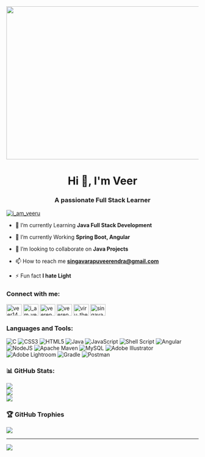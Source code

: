 <img src="https://miro.medium.com/max/1400/1*KlNlGjWBb0mScNgnX9Uxjw.gif" align="center" height="400" width="1000" />
  

<h1 align="center">Hi 👋, I'm Veer</h1>
<h3 align="center">A passionate Full Stack Learner</h3>


<p align="left"> <a href="https://twitter.com/i_am_veeru" target="blank"><img src="https://img.shields.io/twitter/follow/i_am_veeru?logo=twitter&style=for-the-badge" alt="i_am_veeru" /></a> </p>

- 🔭 I’m currently Learning **Java Full Stack Development**

- 🌱 I’m currently Working **Spring Boot, Angular**

- 👯 I’m looking to collaborate on **Java Projects**

- 📫 How to reach me **singavarapuveerendra@gmail.com**

- ⚡ Fun fact **I hate Light**

<h3 align="left">Connect with me:</h3>
<p align="left">
<a href="https://dev.to/veer1498" target="blank"><img align="center" src="https://raw.githubusercontent.com/rahuldkjain/github-profile-readme-generator/master/src/images/icons/Social/devto.svg" alt="veer1498" height="30" width="40" /></a>
<a href="https://twitter.com/i_am_veeru" target="blank"><img align="center" src="https://raw.githubusercontent.com/rahuldkjain/github-profile-readme-generator/master/src/images/icons/Social/twitter.svg" alt="i_am_veeru" height="30" width="40" /></a>
<a href="https://linkedin.com/in/veerendra-singavarapu-b70787b3" target="blank"><img align="center" src="https://raw.githubusercontent.com/rahuldkjain/github-profile-readme-generator/master/src/images/icons/Social/linked-in-alt.svg" alt="veerendra-singavarapu-b70787b3" height="30" width="40" /></a>
<a href="https://fb.com/veerendra.singavarapu" target="blank"><img align="center" src="https://raw.githubusercontent.com/rahuldkjain/github-profile-readme-generator/master/src/images/icons/Social/facebook.svg" alt="veerendra.singavarapu" height="30" width="40" /></a>
<a href="https://instagram.com/viru_the_rex" target="blank"><img align="center" src="https://raw.githubusercontent.com/rahuldkjain/github-profile-readme-generator/master/src/images/icons/Social/instagram.svg" alt="viru_the_rex" height="30" width="40" /></a>
<a href="https://www.hackerrank.com/singavarapuveer1" target="blank"><img align="center" src="https://raw.githubusercontent.com/rahuldkjain/github-profile-readme-generator/master/src/images/icons/Social/hackerrank.svg" alt="singavarapuveer1" height="30" width="40" /></a>
</p>

<h3 align="left">Languages and Tools:</h3>

![C](https://img.shields.io/badge/c-%2300599C.svg?style=plastic&logo=c&logoColor=white) ![CSS3](https://img.shields.io/badge/css3-%231572B6.svg?style=plastic&logo=css3&logoColor=white) ![HTML5](https://img.shields.io/badge/html5-%23E34F26.svg?style=plastic&logo=html5&logoColor=white) ![Java](https://img.shields.io/badge/java-%23ED8B00.svg?style=plastic&logo=java&logoColor=white) ![JavaScript](https://img.shields.io/badge/javascript-%23323330.svg?style=plastic&logo=javascript&logoColor=%23F7DF1E) ![Shell Script](https://img.shields.io/badge/shell_script-%23121011.svg?style=plastic&logo=gnu-bash&logoColor=white) ![Angular](https://img.shields.io/badge/angular-%23DD0031.svg?style=plastic&logo=angular&logoColor=white) ![NodeJS](https://img.shields.io/badge/node.js-6DA55F?style=plastic&logo=node.js&logoColor=white) ![Apache Maven](https://img.shields.io/badge/Apache%20Maven-C71A36?style=plastic&logo=Apache%20Maven&logoColor=white) ![MySQL](https://img.shields.io/badge/mysql-%2300f.svg?style=plastic&logo=mysql&logoColor=white) ![Adobe Illustrator](https://img.shields.io/badge/adobeillustrator-%23FF9A00.svg?style=plastic&logo=adobeillustrator&logoColor=white) ![Adobe Lightroom](https://img.shields.io/badge/Adobe%20Lightroom-31A8FF.svg?style=plastic&logo=Adobe%20Lightroom&logoColor=white) ![Gradle](https://img.shields.io/badge/Gradle-02303A.svg?style=plastic&logo=Gradle&logoColor=white) ![Postman](https://img.shields.io/badge/Postman-FF6C37?style=plastic&logo=postman&logoColor=white)
<h3 align="left">📊 GitHub Stats:</h3>

![](https://github-readme-stats.vercel.app/api?username=Veer1498&theme=chartreuse-dark&hide_border=false&include_all_commits=true&count_private=false)<br/>
![](https://github-readme-streak-stats.herokuapp.com/?user=Veer1498&theme=chartreuse-dark&hide_border=false)<br/>
![](https://github-readme-stats.vercel.app/api/top-langs/?username=Veer1498&theme=chartreuse-dark&hide_border=false&include_all_commits=true&count_private=false&layout=compact)
<h3 align="left">🏆 GitHub Trophies</h3>

![](https://github-profile-trophy.vercel.app/?username=Veer1498&theme=radical&no-frame=false&no-bg=true&margin-w=4)

<!-- 
![](https://github-readme-stats.vercel.app/api?username=Veer1498&theme=chartreuse-dark&hide_border=false&include_all_commits=true&count_private=false)<br/>
![](https://github-readme-streak-stats.herokuapp.com/?user=Veer1498&theme=chartreuse-dark&hide_border=false)<br/>
![](https://github-readme-stats.vercel.app/api/top-langs/?username=Veer1498&theme=chartreuse-dark&hide_border=false&include_all_commits=true&count_private=false&layout=compact)
 -->
---
[![](https://visitcount.itsvg.in/api?id=Veer1498&icon=0&color=0)](https://visitcount.itsvg.in)
